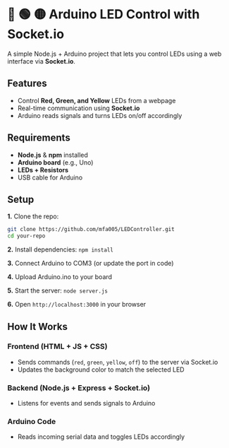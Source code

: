 # 🔴 🟢 🟡 **Arduino LED Control with Socket.io**  


A simple Node.js + Arduino project that lets you control LEDs using a web interface via **Socket.io**.  

## Features
- Control **Red, Green, and Yellow** LEDs from a webpage  
- Real-time communication using **Socket.io**  
- Arduino reads signals and turns LEDs on/off accordingly  

## Requirements  
- **Node.js** & **npm** installed  
- **Arduino board** (e.g., Uno)  
- **LEDs + Resistors**  
- USB cable for Arduino  

## **Setup**  
**1.** Clone the repo:  
   ```sh
   git clone https://github.com/mfa005/LEDController.git  
   cd your-repo
   ```   
**2.** Install dependencies:
     ```
   npm install
     ```

**3.** Connect Arduino to COM3 (or update the port in code)
   
**4.** Upload Arduino.ino to your board
   
**5.** Start the server:
     ```
    node server.js
     ```

**6.** Open ``http://localhost:3000`` in your browser

## How It Works

### Frontend (HTML + JS + CSS)
- Sends commands (`red`, `green`, `yellow`, `off`) to the server via Socket.io  
- Updates the background color to match the selected LED  

### Backend (Node.js + Express + Socket.io)
- Listens for events and sends signals to Arduino  

### Arduino Code
- Reads incoming serial data and toggles LEDs accordingly  

